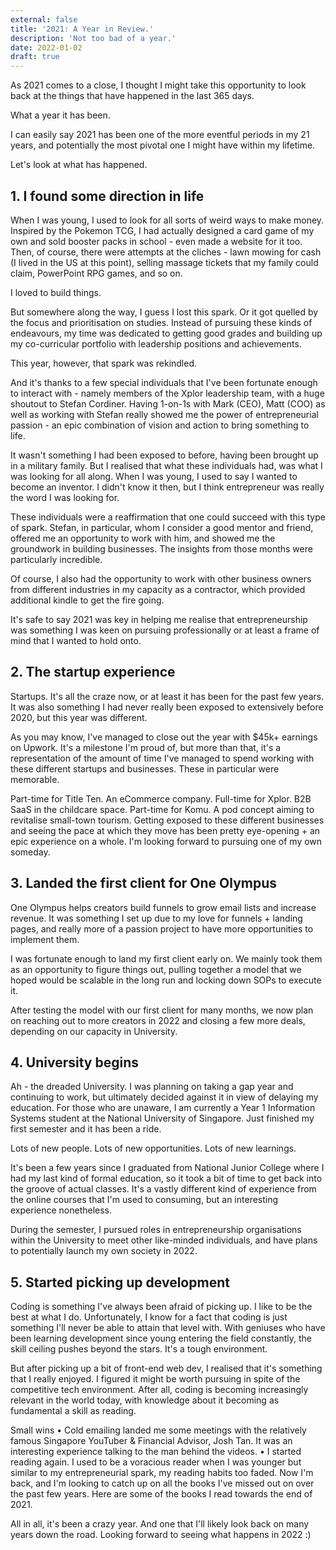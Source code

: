```yaml
---
external: false
title: '2021: A Year in Review.'
description: 'Not too bad of a year.'
date: 2022-01-02
draft: true
---
```


As 2021 comes to a close, I thought I might take this opportunity to look back at the things that have happened in the last 365 days.

What a year it has been.

I can easily say 2021 has been one of the more eventful periods in my 21 years, and potentially the most pivotal one I might have within my lifetime.

Let's look at what has happened.

## 1. I found some direction in life

When I was young, I used to look for all sorts of weird ways to make money. Inspired by the Pokemon TCG, I had actually designed a card game of my own and sold booster packs in school - even made a website for it too. Then, of course, there were attempts at the cliches - lawn mowing for cash (I lived in the US at this point), selling massage tickets that my family could claim, PowerPoint RPG games, and so on.

I loved to build things.

But somewhere along the way, I guess I lost this spark. Or it got quelled by the focus and prioritisation on studies. Instead of pursuing these kinds of endeavours, my time was dedicated to getting good grades and building up my co-curricular portfolio with leadership positions and achievements.

This year, however, that spark was rekindled.

And it's thanks to a few special individuals that I've been fortunate enough to interact with - namely members of the Xplor leadership team, with a huge shoutout to Stefan Cordiner. Having 1-on-1s with Mark (CEO), Matt (COO) as well as working with Stefan really showed me the power of entrepreneurial passion - an epic combination of vision and action to bring something to life.

It wasn't something I had been exposed to before, having been brought up in a military family. But I realised that what these individuals had, was what I was looking for all along. When I was young, I used to say I wanted to become an inventor. I didn't know it then, but I think entrepreneur was really the word I was looking for.

These individuals were a reaffirmation that one could succeed with this type of spark. Stefan, in particular, whom I consider a good mentor and friend, offered me an opportunity to work with him, and showed me the groundwork in building businesses. The insights from those months were particularly incredible.

Of course, I also had the opportunity to work with other business owners from different industries in my capacity as a contractor, which provided additional kindle to get the fire going.

It's safe to say 2021 was key in helping me realise that entrepreneurship was something I was keen on pursuing professionally or at least a frame of mind that I wanted to hold onto.

## 2. The startup experience

Startups. It's all the craze now, or at least it has been for the past few years. It was also something I had never really been exposed to extensively before 2020, but this year was different.

As you may know, I've managed to close out the year with $45k+ earnings on Upwork. It's a milestone I'm proud of, but more than that, it's a representation of the amount of time I've managed to spend working with these different startups and businesses. These in particular were memorable.

Part-time for Title Ten. An eCommerce company.
Full-time for Xplor. B2B SaaS in the childcare space.
Part-time for Komu. A pod concept aiming to revitalise small-town tourism.
Getting exposed to these different businesses and seeing the pace at which they move has been pretty eye-opening + an epic experience on a whole. I'm looking forward to pursuing one of my own someday.

## 3. Landed the first client for One Olympus

One Olympus helps creators build funnels to grow email lists and increase revenue. It was something I set up due to my love for funnels + landing pages, and really more of a passion project to have more opportunities to implement them.

I was fortunate enough to land my first client early on. We mainly took them as an opportunity to figure things out, pulling together a model that we hoped would be scalable in the long run and locking down SOPs to execute it.

After testing the model with our first client for many months, we now plan on reaching out to more creators in 2022 and closing a few more deals, depending on our capacity in University.

## 4. University begins

Ah - the dreaded University. I was planning on taking a gap year and continuing to work, but ultimately decided against it in view of delaying my education. For those who are unaware, I am currently a Year 1 Information Systems student at the National University of Singapore. Just finished my first semester and it has been a ride.

Lots of new people. Lots of new opportunities. Lots of new learnings.

It's been a few years since I graduated from National Junior College where I had my last kind of formal education, so it took a bit of time to get back into the groove of actual classes. It's a vastly different kind of experience from the online courses that I'm used to consuming, but an interesting experience nonetheless.

During the semester, I pursued roles in entrepreneurship organisations within the University to meet other like-minded individuals, and have plans to potentially launch my own society in 2022.

## 5. Started picking up development

Coding is something I've always been afraid of picking up. I like to be the best at what I do. Unfortunately, I know for a fact that coding is just something I'll never be able to attain that level with. With geniuses who have been learning development since young entering the field constantly, the skill ceiling pushes beyond the stars. It's a tough environment.

But after picking up a bit of front-end web dev, I realised that it's something that I really enjoyed. I figured it might be worth pursuing in spite of the competitive tech environment. After all, coding is becoming increasingly relevant in the world today, with knowledge about it becoming as fundamental a skill as reading.

Small wins
• Cold emailing landed me some meetings with the relatively famous Singapore YouTuber & Financial Advisor, Josh Tan. It was an interesting experience talking to the man behind the videos.
• I started reading again. I used to be a voracious reader when I was younger but similar to my entrepreneurial spark, my reading habits too faded. Now I'm back, and I'm looking to catch up on all the books I've missed out on over the past few years. Here are some of the books I read towards the end of 2021.

All in all, it's been a crazy year. And one that I'll likely look back on many years down the road. Looking forward to seeing what happens in 2022 :)
